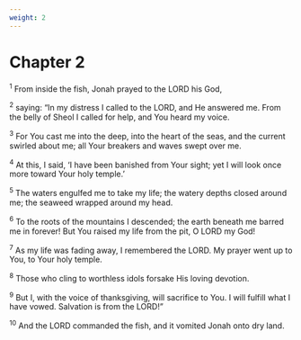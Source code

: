 ```yaml
---
weight: 2
---
```


# Chapter 2

<sup>1</sup> From inside the fish, Jonah prayed to the LORD his God, 

<sup>2</sup> saying: “In my distress I called to the LORD, and He answered me. From the belly of Sheol I called for help, and You heard my voice. 

<sup>3</sup> For You cast me into the deep, into the heart of the seas, and the current swirled about me; all Your breakers and waves swept over me. 

<sup>4</sup> At this, I said, ‘I have been banished from Your sight; yet I will look once more toward Your holy temple.’ 

<sup>5</sup> The waters engulfed me to take my life; the watery depths closed around me; the seaweed wrapped around my head. 

<sup>6</sup> To the roots of the mountains I descended; the earth beneath me barred me in forever! But You raised my life from the pit, O LORD my God! 

<sup>7</sup> As my life was fading away, I remembered the LORD. My prayer went up to You, to Your holy temple. 

<sup>8</sup> Those who cling to worthless idols forsake His loving devotion. 

<sup>9</sup> But I, with the voice of thanksgiving, will sacrifice to You. I will fulfill what I have vowed. Salvation is from the LORD!” 

<sup>10</sup> And the LORD commanded the fish, and it vomited Jonah onto dry land. 


